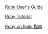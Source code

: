 [Ruby User's Guide](http://www.rubyist.net/~slagell/ruby/)

[Ruby Tutorial](http://www.tutorialspoint.com/ruby/)

[Ruby on Rails 指南](http://guides.ruby-china.org/)



